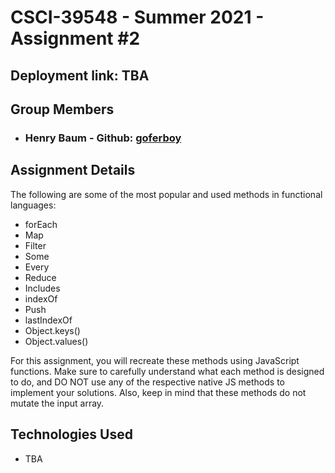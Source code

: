 # CSCI-39548 - Summer 2021 - Assignment #2

## Deployment link: **TBA**

## Group Members
- ### Henry Baum - Github: [goferboy](https://github.com/goferboy)

## Assignment Details
The following are some of the most popular and used methods in functional languages:

- forEach
- Map
- Filter
- Some
- Every
- Reduce
- Includes
- indexOf
- Push
- lastIndexOf
- Object.keys()
- Object.values()

For this assignment, you will recreate these methods using JavaScript functions. Make sure to carefully understand what each method is designed to do, and DO NOT use any of the respective native JS methods to implement your solutions. Also, keep in mind that these methods do not mutate the input array.

## Technologies Used
- TBA
